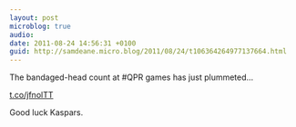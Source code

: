 ```yaml
---
layout: post
microblog: true
audio: 
date: 2011-08-24 14:56:31 +0100
guid: http://samdeane.micro.blog/2011/08/24/t106364264977137664.html
---
```

The bandaged-head count at #QPR games has just plummeted…

[t.co/jfnolTT](http://t.co/jfnolTT)

Good luck Kaspars.

